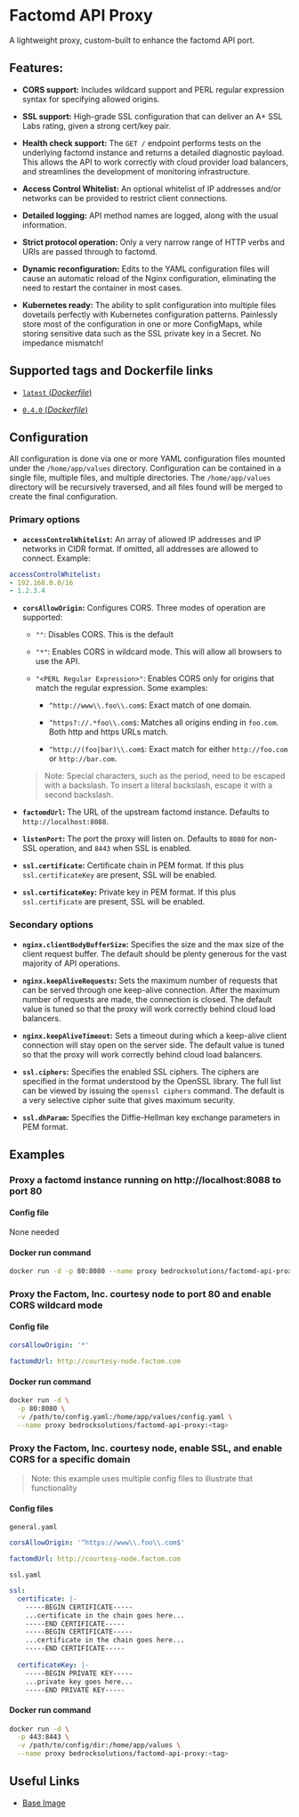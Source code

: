 # Factomd API Proxy

A lightweight proxy, custom-built to enhance the factomd API port.

## Features:

* **CORS support:** Includes wildcard support and PERL regular expression syntax for specifying 
allowed origins.

* **SSL support:** High-grade SSL configuration that can deliver an A+ SSL Labs rating,
given a strong cert/key pair.

* **Health check support:** The `GET /` endpoint performs tests on the underlying factomd 
instance and returns a detailed diagnostic payload. This allows the API to work correctly 
with cloud provider load balancers, and streamlines the development of monitoring
infrastructure.

* **Access Control Whitelist:** An optional whitelist of IP addresses and/or networks can be
provided to restrict client connections.

* **Detailed logging:** API method names are logged, along with the usual information.

* **Strict protocol operation:** Only a very narrow range of HTTP verbs and URIs are
passed through to factomd.

* **Dynamic reconfiguration:** Edits to the YAML configuration files will cause an automatic
reload of the Nginx configuration, eliminating the need to restart the container in most cases.

* **Kubernetes ready:** The ability to split configuration into multiple files dovetails
perfectly with Kubernetes configuration patterns. Painlessly store most of the configuration 
in one or more ConfigMaps, while storing sensitive data such as the SSL private key in a 
Secret. No impedance mismatch!

## Supported tags and Dockerfile links

* [`latest` (*Dockerfile*)](https://github.com/BedrockSolutions/factomd-api-proxy/blob/master/Dockerfile)
  
* [`0.4.0` (*Dockerfile*)](https://github.com/BedrockSolutions/factomd-api-proxy/blob/0.4.0/Dockerfile)

## Configuration

All configuration is done via one or more YAML configuration files mounted under the 
`/home/app/values` directory. Configuration can be contained in a single file, multiple 
files, and multiple directories. The `/home/app/values` directory will be recursively 
traversed, and all files found will be merged to create the final configuration.

### Primary options

* **`accessControlWhitelist`:** An array of allowed IP addresses and IP networks in CIDR format. If
omitted, all addresses are allowed to connect. Example:

```yaml
accessControlWhitelist:
- 192.168.0.0/16
- 1.2.3.4
```

* **`corsAllowOrigin`:** Configures CORS. Three modes of operation are supported:

  * `""`: Disables CORS. This is the default
  
  * `"*"`: Enables CORS in wildcard mode. This will allow all browsers to use
  the API.
  
  * `"<PERL Regular Expression>"`: Enables CORS only for origins that match the regular expression.
  Some examples:
  
    * `^http://www\\.foo\\.com$`: Exact match of one domain.
    
    * `^https?://.*foo\\.com$`: Matches all origins ending in `foo.com`. Both http
    and https URLs match.
    
    * `^http://(foo|bar)\\.com$`: Exact match for either `http://foo.com`
    or `http://bar.com`.
  
  > Note: Special characters, such as the period, need to be escaped with a backslash. To insert
  a literal backslash, escape it with a second backslash.
  
* **`factomdUrl`:** The URL of the upstream factomd instance. Defaults to `http://localhost:8088`.

* **`listenPort`:** The port the proxy will listen on. Defaults to `8080` for non-SSL operation,
and `8443` when SSL is enabled.

* **`ssl.certificate`:** Certificate chain in PEM format. If this plus `ssl.certificateKey` are present,
SSL will be enabled.
 
* **`ssl.certificateKey`:** Private key in PEM format. If this plus `ssl.certificate` are present,
SSL will be enabled.
 
### Secondary options

* **`nginx.clientBodyBufferSize`:** Specifies the size and the max size of the client
request buffer. The default should be plenty generous for the vast majority of API
operations.

* **`nginx.keepAliveRequests`:** Sets the maximum number of requests that can be served 
through one keep-alive connection. After the maximum number of requests are made, the 
connection is closed. The default value is tuned so that the proxy will work correctly
behind cloud load balancers.

* **`nginx.keepAliveTimeout`:** Sets a timeout during which a keep-alive client 
connection will stay open on the server side. The default value is tuned so that 
the proxy will work correctly behind cloud load balancers.

* **`ssl.ciphers`:** Specifies the enabled SSL ciphers. The ciphers are specified in the 
format understood by the OpenSSL library. The full list can be viewed by issuing the 
`openssl ciphers` command. The default is a very selective cipher suite that gives maximum
security.

* **`ssl.dhParam`:** Specifies the Diffie-Hellman key exchange parameters in PEM format.

## Examples

### Proxy a factomd instance running on http://localhost:8088 to port 80

#### Config file

None needed

#### Docker run command

```bash
docker run -d -p 80:8080 --name proxy bedrocksolutions/factomd-api-proxy:<tag>
```

### Proxy the Factom, Inc. courtesy node to port 80 and enable CORS wildcard mode

#### Config file

```yaml
corsAllowOrigin: '*'

factomdUrl: http://courtesy-node.factom.com
```

#### Docker run command

```bash
docker run -d \
  -p 80:8080 \
  -v /path/to/config.yaml:/home/app/values/config.yaml \
  --name proxy bedrocksolutions/factomd-api-proxy:<tag>
```

### Proxy the Factom, Inc. courtesy node, enable SSL, and enable CORS for a specific domain

> Note: this example uses multiple config files to illustrate that functionality

#### Config files

`general.yaml`
```yaml
corsAllowOrigin: '^https://www\\.foo\\.com$'

factomdUrl: http://courtesy-node.factom.com
```

`ssl.yaml`
```yaml
ssl:
  certificate: |-
    -----BEGIN CERTIFICATE-----
    ...certificate in the chain goes here...
    -----END CERTIFICATE-----
    -----BEGIN CERTIFICATE-----
    ...certificate in the chain goes here...
    -----END CERTIFICATE-----
  
  certificateKey: |-
    -----BEGIN PRIVATE KEY-----
    ...private key goes here...
    -----END PRIVATE KEY-----
```

#### Docker run command

```bash
docker run -d \
  -p 443:8443 \
  -v /path/to/config/dir:/home/app/values \
  --name proxy bedrocksolutions/factomd-api-proxy:<tag>
```

## Useful Links
      
  * [Base Image](https://hub.docker.com/r/openresty/openresty/)
  